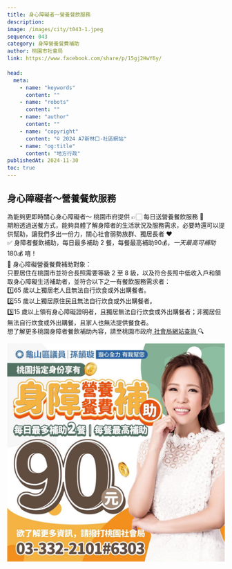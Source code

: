```yaml
---
title: 身心障礙者～營養餐飲服務
description:
image: /images/city/t043-1.jpeg
sequence: 043
category: 身障營養餐費補助
author: 桃園市社會局
link: https://www.facebook.com/share/p/15gj2HwY6y/

head:
  meta:
    - name: "keywords"
      content: ""
    - name: "robots"
      content: ""
    - name: "author"
      content: ""
    - name: "copyright"
      content: "© 2024 A7新林口-社區網站"
    - name: "og:title"
      content: "地方行政"
publishedAt: 2024-11-30
toc: true
---
```


## 身心障礙者～營養餐飲服務

為能夠更即時關心身心障礙者～
桃園市府提供 👉🏻 每日送營養餐飲服務 🥣  
期盼透過送餐方式，能夠具體了解身障者的生活狀況及服務需求，必要時還可以提供幫助，讓我們多出一份力，關心社會弱勢族群、獨居長者 ❤️  
✅ 身障者餐飲補助，每日最多補助 2 餐，每餐最高補助$90💰，一天最高可補助$180💰 唷！  
📍 身心障礙營養餐費補助對象：  
只要居住在桃園市並符合長照需要等級 2 至 8 級，以及符合長照中低收入戶和領取身心障礙生活補助者，並符合以下之一有餐飲服務需求者：  
1️⃣65 歲以上獨居老人且無法自行炊食或外出購餐者。  
2️⃣55 歲以上獨居原住民且無法自行炊食或外出購餐者。  
3️⃣15 歲以上領有身心障礙證明者，且獨居無法自行炊食或外出購餐者；非獨居但無法自行炊食或外出購餐，且家人也無法提供餐食者。  
想了解更多桃園身障者餐飲補助內容，請至桃園市政府<a href="https://sab.tycg.gov.tw/News_Content.aspx?n=7325&s=1001172"> 社會局網站查詢 </a>🔍

![t043-1.jpeg](/images/city/t043-1.jpeg)
